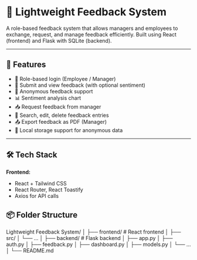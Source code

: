 # 💬 Lightweight Feedback System

A role-based feedback system that allows managers and employees to exchange, request, and manage feedback efficiently. Built using React (frontend) and Flask with SQLite (backend).

---

## 🚀 Features

- 🔐 Role-based login (Employee / Manager)
- 📝 Submit and view feedback (with optional sentiment)
- 🧾 Anonymous feedback support
- 📊 Sentiment analysis chart
- 📥 Request feedback from manager
- 🔎 Search, edit, delete feedback entries
- 📤 Export feedback as PDF (Manager)
- 🧪 Local storage support for anonymous data

---

## 🛠️ Tech Stack

**Frontend:**
- React + Tailwind CSS
- React Router, React Toastify
- Axios for API calls


## 📦 Folder Structure

Lightweight Feedback System/
│
├── frontend/ # React frontend
│ ├── src/
│ └── ...
│
├── backend/ # Flask backend
│ ├── app.py
│ ├── auth.py
│ ├── feedback.py
│ ├── dashboard.py
│ ├── models.py
│ └── ...
│
└── README.md